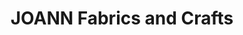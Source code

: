 ---
title: "JOANN Fabrics and Crafts"
url: /crossroads-commons/joann-fabrics-and-crafts/
shop: Basteln
---
